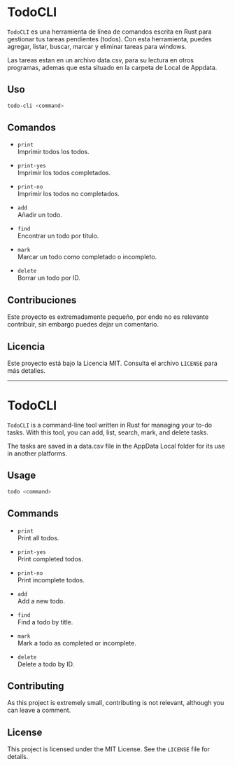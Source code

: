 # TodoCLI

`TodoCLI` es una herramienta de línea de comandos escrita en Rust para gestionar tus tareas pendientes (todos). Con esta herramienta, puedes agregar, listar, buscar, marcar y eliminar tareas para windows.

Las tareas estan en un archivo data.csv, para su lectura en otros programas, ademas que esta situado en la carpeta de Local de Appdata.

## Uso

```bash
todo-cli <command>
```

## Comandos

- `print`  
  Imprimir todos los todos.

- `print-yes`  
  Imprimir los todos completados.

- `print-no`  
  Imprimir los todos no completados.

- `add`  
  Añadir un todo.

- `find`  
  Encontrar un todo por título.

- `mark`  
  Marcar un todo como completado o incompleto.

- `delete`  
  Borrar un todo por ID.

## Contribuciones

Este proyecto es extremadamente pequeño, por ende no es relevante contribuir, sin embargo puedes dejar un comentario.

## Licencia

Este proyecto está bajo la Licencia MIT. Consulta el archivo `LICENSE` para más detalles.

---

# TodoCLI

`TodoCLI` is a command-line tool written in Rust for managing your to-do tasks. With this tool, you can add, list, search, mark, and delete tasks.

The tasks are saved in a data.csv file in the AppData Local folder for its use in another platforms.

## Usage

```bash
todo <command>
```

## Commands

- `print`  
  Print all todos.

- `print-yes`  
  Print completed todos.

- `print-no`  
  Print incomplete todos.

- `add`  
  Add a new todo.

- `find`  
  Find a todo by title.

- `mark`  
  Mark a todo as completed or incomplete.

- `delete`  
  Delete a todo by ID.

## Contributing

As this project is extremely small, contributing is not relevant, although you can leave a comment.

## License

This project is licensed under the MIT License. See the `LICENSE` file for details.